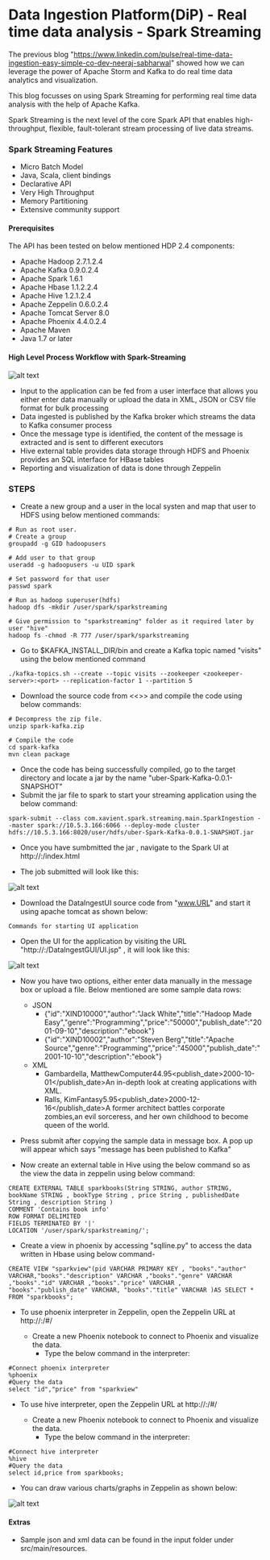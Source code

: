 # Data Ingestion Platform(DiP) - Real time data analysis - Spark Streaming

The previous blog "https://www.linkedin.com/pulse/real-time-data-ingestion-easy-simple-co-dev-neeraj-sabharwal" showed how we can leverage the power of Apache Storm and Kafka to do real time data analytics and visualization.

This blog focusses on using Spark Streaming for performing real time data analysis with the help of Apache Kafka.

Spark Streaming is the next level of the core Spark API that enables high-throughput, flexible, fault-tolerant stream processing of live data streams.

### Spark Streaming Features

  - Micro Batch Model
  - Java, Scala, client bindings
  - Declarative API
  - Very High Throughput 
  - Memory Partitioning
  - Extensive community support

#### Prerequisites
The API has been tested on below mentioned HDP 2.4 components:
- Apache Hadoop 2.7.1.2.4
- Apache Kafka 0.9.0.2.4	
- Apache Spark 1.6.1
- Apache Hbase 1.1.2.2.4
- Apache Hive 1.2.1.2.4
- Apache Zeppelin 0.6.0.2.4
- Apache Tomcat Server 8.0
- Apache Phoenix 4.4.0.2.4
- Apache Maven 
- Java 1.7 or later

#### High Level Process Workflow with Spark-Streaming

![alt text](https://github.com/gautammarya/Data-Ingestion-Platform/blob/master/dataingest-spark/src/main/resources/images/architecture.png "Logo Title Text 1") 

- Input to the application can be fed from a user interface that allows you either enter data manually or upload the data in XML, JSON or CSV file format for bulk processing
- Data ingested is published by the Kafka broker which streams the data to Kafka consumer process
- Once the message type is identified, the content of the message is extracted and is sent to different executors
- Hive external table provides data storage through HDFS and Phoenix provides an SQL interface for HBase tables
- Reporting and visualization  of data is done through Zeppelin

### STEPS
  - Create a new group and a user in the local systen and map that user to HDFS using below mentioned commands:
```
# Run as root user.
# Create a group
groupadd -g GID hadoopusers

# Add user to that group
useradd -g hadoopusers -u UID spark

# Set password for that user
passwd spark

# Run as hadoop superuser(hdfs)
hadoop dfs -mkdir /user/spark/sparkstreaming

# Give permission to "sparkstreaming" folder as it required later by user "hive"
hadoop fs -chmod -R 777 /user/spark/sparkstreaming
``` 

- Go to $KAFKA_INSTALL_DIR/bin and create a Kafka topic named "visits" using the below mentioned command
```
./kafka-topics.sh --create --topic visits --zookeeper <zookeeper-server>:<port> --replication-factor 1 --partition 5
```

- Download the source code from <<<TODO>>> and compile the code using below commands:

```
# Decompress the zip file.
unzip spark-kafka.zip

# Compile the code
cd spark-kafka
mvn clean package
```

- Once the code has being successfully compiled, go to the target directory and locate a jar by the name "uber-Spark-Kafka-0.0.1-SNAPSHOT"
- Submit the jar file to spark to start your streaming application using the below command:

```
spark-submit --class com.xavient.spark.streaming.main.SparkIngestion --master spark://10.5.3.166:6066 --deploy-mode cluster hdfs://10.5.3.166:8020/user/hdfs/uber-Spark-Kafka-0.0.1-SNAPSHOT.jar
```

- Once you have sumbmitted the jar , navigate to the Spark UI at http://<spark-ui-server>:<port>/index.html

- The job submitted will look like this:

![alt text](https://github.com/gautammarya/Data-Ingestion-Platform/blob/master/dataingest-spark/src/main/resources/images/sparkUI.png "Logo Title Text 1") 

- Download the DataIngestUI source code from "www.URL" and start it using apache tomcat as shown below:

```
Commands for starting UI application
```

- Open the UI for the application by visiting the URL "http://<tomcat-server>:<port>/DataIngestGUI/UI.jsp" , it will look like this:

![alt text](https://github.com/gautammarya/Data-Ingestion-Platform/blob/master/dataingest-spark/src/main/resources/images/dataingestUI.png "Logo Title Text 1") 

- Now you have two options, either enter data manually in the message box or upload a file. Below mentioned are some sample data rows:
    - JSON
        - {"id":"XIND10000","author":"Jack White","title":"Hadoop Made Easy","genre":"Programming","price":"50000","publish_date":"2001-09-10","description":"ebook"}
        - {"id":"XIND10002","author":"Steven Berg","title":"Apache Source","genre":"Programming","price":"45000","publish_date":"2001-10-10","description":"ebook"}
    - XML
       -    <catalog><book id="bk101"><author>Gambardella, Matthew</author><title>XML Developer's Guide</title><genre>Computer</genre><price>44.95</price><publish_date>2000-10-01</publish_date><description>An in-depth look at creating applications with XML.</description></book></catalog>
       -    <catalog><book id="bk102"><author>Ralls, Kim</author><title>Midnight Rain</title><genre>Fantasy</genre><price>5.95</price><publish_date>2000-12-16</publish_date><description>A former architect battles corporate zombies,an evil sorceress, and her own childhood to become queen of the world.</description></book></catalog>

-   Press submit after copying the sample data in message box. A pop up will appear which says "message has been published to Kafka"

- Now create an external table in Hive using the below command so as the view the data in zeppelin using below command:
    
```
CREATE EXTERNAL TABLE sparkbooks(String STRING, author STRING, bookName STRING , bookType String , price String , publishedDate String , description String )
COMMENT 'Contains book info'
ROW FORMAT DELIMITED
FIELDS TERMINATED BY '|'
LOCATION '/user/spark/sparkstreaming/';
```
- Create a view in phoenix by accessing "sqlline.py" to access the data written in Hbase using below command-

```
CREATE VIEW "sparkview"(pid VARCHAR PRIMARY KEY , "books"."author" VARCHAR,"books"."description" VARCHAR ,"books"."genre" VARCHAR ,"books"."id" VARCHAR ,"books"."price" VARCHAR , "books"."publish_date" VARCHAR, "books"."title" VARCHAR )AS SELECT * FROM "sparkbooks";
```
- To use phoenix interpreter in Zeppelin, open the Zeppelin URL at http://<zeppelin-server>:<port>/#/
    - Create a new Phoenix notebook to connect to Phoenix and visualize the data.
        - Type the below command in the interpreter:
```
#Connect phoenix interpreter
%phoenix
#Query the data
select "id","price" from "sparkview"
```

- To use hive interpreter, open the Zeppelin URL at http://<zeppelin-server>:<port>/#/
    -   Create a new Phoenix notebook to connect to Phoenix and visualize the data.
        -   Type the below command in the interpreter:
```
#Connect hive interpreter
%hive
#Query the data
select id,price from sparkbooks;
```

- You can draw various charts/graphs in Zeppelin as shown below:
 
![alt text](https://github.com/gautammarya/Data-Ingestion-Platform/blob/master/dataingest-spark/src/main/resources/images/zeppelinUI.PNG "Logo Title Text 1") 

#### Extras
- Sample json and xml data can be found in the input folder under src/main/resources.